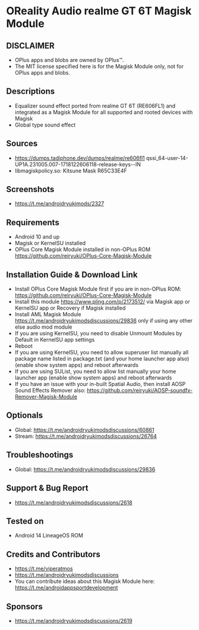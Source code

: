 # OReality Audio realme GT 6T Magisk Module

## DISCLAIMER
- OPlus apps and blobs are owned by OPlus™.
- The MIT license specified here is for the Magisk Module only, not for OPlus apps and blobs.

## Descriptions
- Equalizer sound effect ported from realme GT 6T (RE606FL1) and integrated as a Magisk Module for all supported and rooted devices with Magisk
- Global type sound effect

## Sources
- https://dumps.tadiphone.dev/dumps/realme/re606fl1 qssi_64-user-14-UP1A.231005.007-1718122606118-release-keys--IN
- libmagiskpolicy.so: Kitsune Mask R65C33E4F

## Screenshots
- https://t.me/androidryukimods/2327

## Requirements
- Android 10 and up
- Magisk or KernelSU installed
- OPlus Core Magisk Module installed in non-OPlus ROM https://github.com/reiryuki/OPlus-Core-Magisk-Module

## Installation Guide & Download Link
- Install OPlus Core Magisk Module first if you are in non-OPlus ROM: https://github.com/reiryuki/OPlus-Core-Magisk-Module
- Install this module https://www.pling.com/p/2173512/ via Magisk app or KernelSU app or Recovery if Magisk installed
- Install AML Magisk Module https://t.me/androidryukimodsdiscussions/29836 only if using any other else audio mod module
- If you are using KernelSU, you need to disable Unmount Modules by Default in KernelSU app settings
- Reboot
- If you are using KernelSU, you need to allow superuser list manually all package name listed in package.txt (and your home launcher app also) (enable show system apps) and reboot afterwards
- If you are using SUList, you need to allow list manually your home launcher app (enable show system apps) and reboot afterwards
- If you have an issue with your in-built Spatial Audio, then install AOSP Sound Effects Remover also: https://github.com/reiryuki/AOSP-soundfx-Remover-Magisk-Module

## Optionals
- Global: https://t.me/androidryukimodsdiscussions/60861
- Stream: https://t.me/androidryukimodsdiscussions/26764

## Troubleshootings
- Global: https://t.me/androidryukimodsdiscussions/29836

## Support & Bug Report
- https://t.me/androidryukimodsdiscussions/2618

## Tested on
- Android 14 LineageOS ROM

## Credits and Contributors
- https://t.me/viperatmos
- https://t.me/androidryukimodsdiscussions
- You can contribute ideas about this Magisk Module here: https://t.me/androidappsportdevelopment

## Sponsors
- https://t.me/androidryukimodsdiscussions/2619


